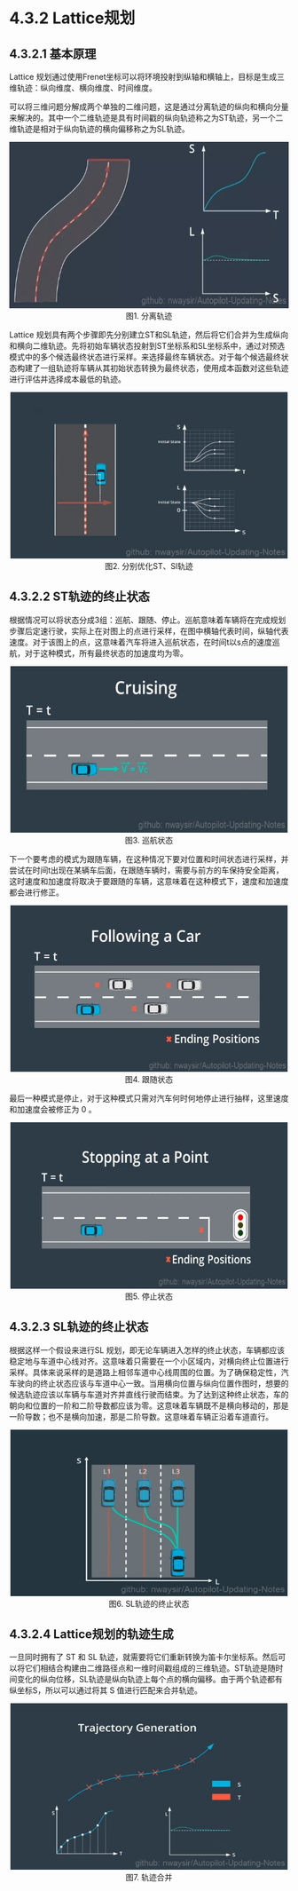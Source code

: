 # 4.3.2 Lattice规划

## 4.3.2.1 基本原理

Lattice 规划通过使用Frenet坐标可以将环境投射到纵轴和横轴上，目标是生成三维轨迹：纵向维度、横向维度、时间维度。

可以将三维问题分解成两个单独的二维问题，这是通过分离轨迹的纵向和横向分量来解决的。其中一个二维轨迹是具有时间戳的纵向轨迹称之为ST轨迹，另一个二维轨迹是相对于纵向轨迹的横向偏移称之为SL轨迹。

<div align=center>
<img src="./imgs/4.3.2.1.jpg" width="600" height="300"> 
</div>
<div align=center>图1. 分离轨迹 </div>

Lattice 规划具有两个步骤即先分别建立ST和SL轨迹，然后将它们合并为生成纵向和横向二维轨迹。先将初始车辆状态投射到ST坐标系和SL坐标系中，通过对预选模式中的多个候选最终状态进行采样。来选择最终车辆状态。对于每个候选最终状态构建了一组轨迹将车辆从其初始状态转换为最终状态，使用成本函数对这些轨迹进行评估并选择成本最低的轨迹。

<div align=center>
<img src="./imgs/4.3.2.2.jpg" width="500" height="300"> 
</div>
<div align=center>图2. 分别优化ST、Sl轨迹 </div>

## 4.3.2.2 ST轨迹的终止状态

根据情况可以将状态分成3组：巡航、跟随、停止。巡航意味着车辆将在完成规划步骤后定速行驶，实际上在对图上的点进行采样，在图中横轴代表时间，纵轴代表速度。对于该图上的点，这意味着汽车将进入巡航状态，在时间t以s点的速度巡航，对于这种模式，所有最终状态的加速度均为零。

<div align=center>
<img src="./imgs/4.3.2.3.jpg" width="500" height="300"> 
</div>
<div align=center>图3. 巡航状态 </div>

下一个要考虑的模式为跟随车辆，在这种情况下要对位置和时间状态进行采样，并尝试在时间t出现在某辆车后面，在跟随车辆时，需要与前方的车保持安全距离，这时速度和加速度将取决于要跟随的车辆，这意味着在这种模式下，速度和加速度都会进行修正。

<div align=center>
<img src="./imgs/4.3.2.4.jpg" width="500" height="300"> 
</div>
<div align=center>图4. 跟随状态 </div>

最后一种模式是停止，对于这种模式只需对汽车何时何地停止进行抽样，这里速度和加速度会被修正为 0 。

<div align=center>
<img src="./imgs/4.3.2.5.jpg" width="500" height="300"> 
</div>
<div align=center>图5. 停止状态 </div>

## 4.3.2.3 SL轨迹的终止状态

根据这样一个假设来进行SL 规划，即无论车辆进入怎样的终止状态，车辆都应该稳定地与车道中心线对齐。这意味着只需要在一个小区域内，对横向终止位置进行采样。具体来说采样的是道路上相邻车道中心线周围的位置。为了确保稳定性，汽车驶向的终止状态应该与车道中心一致。当用横向位置与纵向位置作图时，想要的候选轨迹应该以车辆与车道对齐并直线行驶而结束。为了达到这种终止状态，车的朝向和位置的一阶和二阶导数都应该为零。这意味着车辆既不是横向移动的，那是一阶导数；也不是横向加速，那是二阶导数。这意味着车辆正沿着车道直行。

<div align=center>
<img src="./imgs/4.3.2.6.jpg" width="500" height="300"> 
</div>
<div align=center>图6. SL轨迹的终止状态 </div>

## 4.3.2.4 Lattice规划的轨迹生成

一旦同时拥有了 ST 和 SL 轨迹，就需要将它们重新转换为笛卡尔坐标系。然后可以将它们相结合构建由二维路径点和一维时间戳组成的三维轨迹。ST轨迹是随时间变化的纵向位移，SL轨迹是纵向轨迹上每个点的横向偏移。由于两个轨迹都有纵坐标S，所以可以通过将其 S 值进行匹配来合并轨迹。

<div align=center>
<img src="./imgs/4.3.2.7.jpg" width="500" height="300"> 
</div>
<div align=center>图7. 轨迹合并 </div>